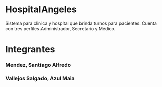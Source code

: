 # HospitalAngeles
Sistema para clinica y hospital que brinda turnos para pacientes. Cuenta con tres perfiles Administrador, Secretario y Médico.

# Integrantes
### Mendez, Santiago Alfredo
### Vallejos Salgado, Azul Maia
